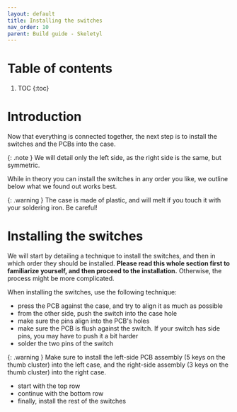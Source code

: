 ```yaml
---
layout: default
title: Installing the switches
nav_order: 10
parent: Build guide - Skeletyl
---
```


# Table of contents

1. TOC
{:toc}


# Introduction

Now that everything is connected together, the next step is to install the switches and the PCBs into the case.

{: .note }
We will detail only the left side, as the right side is the same, but symmetric.

While in theory you can install the switches in any order you like, we outline below what we found out works best.


{: .warning }
The case is made of plastic, and will melt if you touch it with your soldering iron. Be careful!

# Installing the switches

We will start by detailing a technique to install the switches, and then in which order they should be installed. **Please read this whole section first to familiarize yourself, and then proceed to the installation.** Otherwise, the process might be more complicated.

When installing the switches, use the following technique:
- press the PCB against the case, and try to align it as much as possible
- from the other side, push the switch into the case hole
- make sure the pins align into the PCB's holes
- make sure the PCB is flush against the switch. If your switch has side pins, you may have to push it a bit harder
- solder the two pins of the switch

{: .warning }
Make sure to install the left-side PCB assembly (5 keys on the thumb cluster) into the left case, and the right-side assembly (3 keys on the thumb cluster) into the right case.

- start with the top row
- continue with the bottom row
- finally, install the rest of the switches
